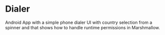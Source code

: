 # Dialer
Android App with a simple phone dialer UI with country selection from a spinner and that shows how to handle runtime permissions in Marshmallow.
